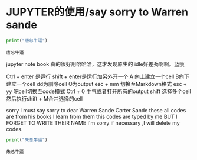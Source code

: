 
# JUPYTER的使用/say sorry to Warren sande


```python
print("唐总牛逼")
```

    唐总牛逼
    

jupyter note book 真的很好用哈哈哈，这才发现原生的 idle好差劲啊啊。蓝瘦

Ctrl + enter 是运行
shift + enter是运行加另外开一个
A 向上建立一个cell
B向下建立一个cell
dd为删除cell
O为output
esc + mm 切换至Markdown格式
esc + yy 吧cell切换至code模式
Ctrl + 0 手气或者打开所有的output
shift 选择多个cell然后执行shift + M合并选择的cell

sorry I  must say sorry to dear Warren Sande Carter Sande 
these all codes are from his books
I learn from them 
this codes are typed by me
BUT I FORGET TO WRITE THEIR NAME 
I'm sorry 
if necessary ,I will delete my codes.


```python
print("朱总牛逼")
```

    朱总牛逼
    
